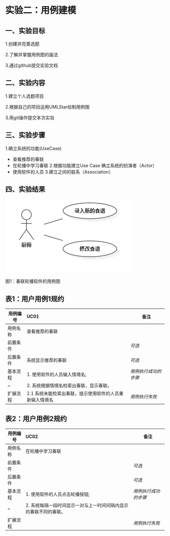 # 实验二：用例建模

## 一、实验目标
1.创建并完善选题

2.了解并掌握用例图的画法

3.通过github提交实验文档

## 二、实验内容
1.建立个人选题项目

2.根据自己的项目运用UMLStar绘制用例图

3.用git操作提交本次实验

## 三、实验步骤
1.确立系统的功能(UseCase)
 - 查看推荐的春联
 - 在轮播中学习春联
 2.根据功能建立Use Case
 确立系统的扮演者（Actor）
 - 使用软件的人员
 3.建立之间的联系（Association）

## 四、实验结果

 ![用例图](./lab02UseCaseDiagram.png)

图1：春联轮播软件的用例图

## 表1：用户用例1规约
用例编号  | UC01 | 备注  
-|:-|-  
用例名称  | 查看推荐的春联  |   
前置条件  |  | *可选*   
后置条件  |    系统显示推荐的春联   | *可选*   
基本流程  | 1. 使用软件的人员输入情境名;  |*用例执行成功的步骤*    
~| 2. 系统根据情境名检索出春联，显示春联。  |  
扩展流程  | 2.1 系统未能检索出春联，提示使用软件的人员重新输入情境名   |*用例执行失败* 
## 表2：用户用例2规约
用例编号  | UC02 | 备注  
-|:-|-  
用例名称  | 在轮播中学习春联  |   
前置条件  |  | *可选*   
后置条件  |  | *可选*   
基本流程  | 1. 使用软件的人员点击轮播按钮;  |*用例执行成功的步骤*    
~| 2. 系统每隔一段时间显示一对与上一时间间隔内显示的春联不同的春联。  |  
扩展流程  | |*用例执行失败* 
